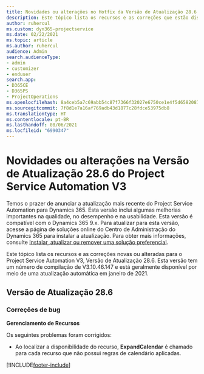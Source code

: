 ```yaml
---
title: Novidades ou alterações no Hotfix da Versão de Atualização 28.6 do Project Service Automation V3
description: Este tópico lista os recursos e as correções que estão disponíveis no Hotfix da Versão de Atualização 28.6 do Project Service Automation V3.
author: ruhercul
ms.custom: dyn365-projectservice
ms.date: 02/22/2021
ms.topic: article
ms.author: ruhercul
audience: Admin
search.audienceType:
- admin
- customizer
- enduser
search.app:
- D365CE
- D365PS
- ProjectOperations
ms.openlocfilehash: 8a4ceb5a7c69abb54c87f7366f32027e6750ce1e4f5d6582087ed44612afbeb1
ms.sourcegitcommit: 7f8d1e7a16af769adb43d1877c28fdce53975db8
ms.translationtype: HT
ms.contentlocale: pt-BR
ms.lasthandoff: 08/06/2021
ms.locfileid: "6990347"
---
```

# <a name="whats-new-or-changed-in-project-service-automation-update-release-286-v3"></a>Novidades ou alterações na Versão de Atualização 28.6 do Project Service Automation V3

Temos o prazer de anunciar a atualização mais recente do Project Service Automation para Dynamics 365. Esta versão inclui algumas melhorias importantes na qualidade, no desempenho e na usabilidade. Esta versão é compatível com o Dynamics 365 9.x. Para atualizar para esta versão, acesse a página de soluções online do Centro de Administração do Dynamics 365 para instalar a atualização. Para obter mais informações, consulte [Instalar, atualizar ou remover uma solução preferencial](/power-platform/admin/install-remove-preferred-solution).

Este tópico lista os recursos e as correções novas ou alteradas para o Project Service Automation V3, Versão de Atualização 28.6. Esta versão tem um número de compilação de V3.10.46.147 e está geralmente disponível por meio de uma atualização automática em janeiro de 2021.

## <a name="update-release-286"></a>Versão de Atualização 28.6

### <a name="bug-fixes"></a>Correções de bug


**Gerenciamento de Recursos**

Os seguintes problemas foram corrigidos:

- Ao localizar a disponibilidade do recurso, **ExpandCalendar** é chamado para cada recurso que não possui regras de calendário aplicadas.


[!INCLUDE[footer-include](../includes/footer-banner.md)]